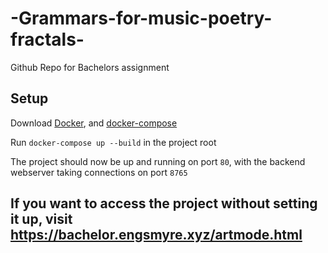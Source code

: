 # -Grammars-for-music-poetry-fractals-
Github Repo for Bachelors assignment

## Setup
Download [Docker](https://docs.docker.com/install/overview/), and [docker-compose](https://docs.docker.com/compose/)

Run `docker-compose up --build` in the project root

The project should now be up and running on port `80`, with the backend webserver taking connections on port `8765`

## If you want to access the project without setting it up, visit https://bachelor.engsmyre.xyz/artmode.html
